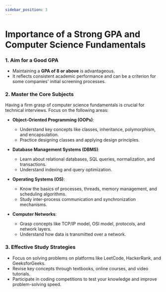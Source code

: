 ```yaml
---
sidebar_position: 3
---
```


# Importance of a Strong GPA and Computer Science Fundamentals

### 1. Aim for a Good GPA

- Maintaining a **GPA of 8 or above** is advantageous.
- It reflects consistent academic performance and can be a criterion for some companies' initial screening processes.

### 2. Master the Core Subjects

Having a firm grasp of computer science fundamentals is crucial for technical interviews. Focus on the following areas:

- **Object-Oriented Programming (OOPs)**:

  - Understand key concepts like classes, inheritance, polymorphism, and encapsulation.
  - Practice designing classes and applying design principles.

- **Database Management Systems (DBMS)**:

  - Learn about relational databases, SQL queries, normalization, and transactions.
  - Understand indexing and query optimization.

- **Operating Systems (OS)**:

  - Know the basics of processes, threads, memory management, and scheduling algorithms.
  - Study inter-process communication and synchronization mechanisms.

- **Computer Networks**:
  - Grasp concepts like TCP/IP model, OSI model, protocols, and network layers.
  - Understand how data is transmitted over a network.

### 3. Effective Study Strategies

- Focus on solving problems on platforms like LeetCode, HackerRank, and GeeksforGeeks.
- Revise key concepts through textbooks, online courses, and video tutorials.
- Participate in coding competitions to test your knowledge and improve problem-solving speed.

```

```
